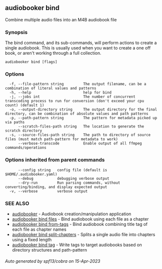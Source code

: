 ## audiobooker bind

Combine multiple audio files into an M4B audiobook file

### Synopsis

The bind command, and its sub-commands, will perform actions to create a single audiobook.  This is usually used when you want to create a one off book, or aren't working through a full collection.

```
audiobooker bind [flags]
```

### Options

```
  -f, --file-pattern string         The output filename, can be a combination of literal values and patterns
  -h, --help                        help for bind
  -j, --jobs int                    The number of concurrent transcoding process to run for conversion (don't exceed your cpu count) (default 1)
  -o, --output-directory string     The output directory for the final directory, can be combination of absolute values and path patterns
  -p, --path-pattern string         The pattern for metadata picked up via paths
      --scratch-files-path string   The location to generate the scratch directory
  -s, --source-files-path string    The path to directory of source files (must match path-pattern for metadata to work)
      --verbose-transcode           Enable output of all ffmpeg commands/operations
```

### Options inherited from parent commands

```
      --config string   config file (default is $HOME/.audiobooker.yaml)
      --debug           debugging verbose output
      --dry-run         Run parsing commands, without converting/binding, and display expected output
  -v, --verbose         verbose output
```

### SEE ALSO

* [audiobooker](audiobooker.md)	 - Audiobook creation/manipulation application
* [audiobooker bind files](audiobooker_bind_files.md)	 - Bind audiobook using each file as a chapter
* [audiobooker bind from-tags](audiobooker_bind_from-tags.md)	 - Bind audiobook combining title tag of each file as chapter names
* [audiobooker bind split-chapters](audiobooker_bind_split-chapters.md)	 - Splits a single audio file into chapters using a fixed length
* [audiobooker bind tag](audiobooker_bind_tag.md)	 - Write tags to target audiobooks based on directory structures and path-pattern

###### Auto generated by spf13/cobra on 15-Apr-2023
